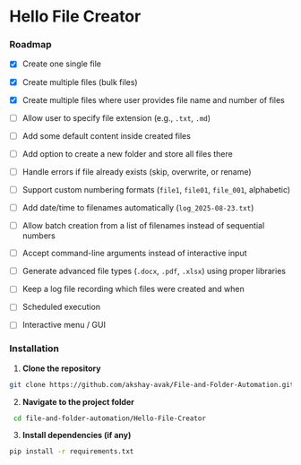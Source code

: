# Hello File Creator

### Roadmap

- [X] Create one single file  
- [X] Create multiple files (bulk files)  
- [X] Create multiple files where user provides file name and number of files  
- [ ] Allow user to specify file extension (e.g., `.txt`, `.md`)  
- [ ] Add some default content inside created files   
- [ ] Add option to create a new folder and store all files there  
- [ ] Handle errors if file already exists (skip, overwrite, or rename)  
- [ ] Support custom numbering formats (`file1`, `file01`, `file_001`, alphabetic)  
- [ ] Add date/time to filenames automatically (`log_2025-08-23.txt`)  
- [ ] Allow batch creation from a list of filenames instead of sequential numbers  
- [ ] Accept command-line arguments instead of interactive input  
- [ ] Generate advanced file types (`.docx`, `.pdf`, `.xlsx`) using proper libraries  
- [ ] Keep a log file recording which files were created and when  
- [ ] Scheduled execution 
- [ ] Interactive menu / GUI


### Installation
1. **Clone the repository**
```bash
git clone https://github.com/akshay-avak/File-and-Folder-Automation.git
```
2. **Navigate to the project folder**
```bash
 cd file-and-folder-automation/Hello-File-Creator
 ```

 3. **Install dependencies (if any)**
 ```bash
 pip install -r requirements.txt
  ```
